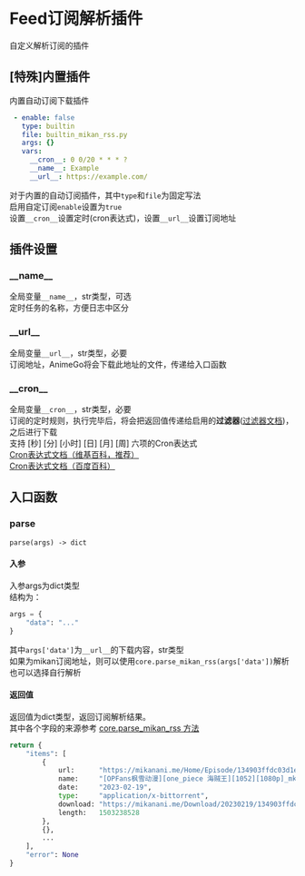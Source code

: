 # Feed订阅解析插件
自定义解析订阅的插件

## [特殊]内置插件
内置自动订阅下载插件  
```yaml
 - enable: false
   type: builtin
   file: builtin_mikan_rss.py
   args: {}
   vars:
     __cron__: 0 0/20 * * * ?
     __name__: Example
     __url__: https://example.com/
``` 
对于内置的自动订阅插件，其中`type`和`file`为固定写法  
启用自定订阅`enable`设置为`true`  
设置`__cron__`设置定时(cron表达式)，设置`__url__`设置订阅地址  

## 插件设置

### \_\_name\_\_
全局变量`__name__`，str类型，可选  
定时任务的名称，方便日志中区分

### \_\_url\_\_
全局变量`__url__`，str类型，必要  
订阅地址，AnimeGo将会下载此地址的文件，传递给入口函数  

### \_\_cron\_\_
全局变量`__cron__`，str类型，必要  
订阅的定时规则，执行完毕后，将会把返回值传递给启用的**过滤器**([过滤器文档](../filter/README.md))，之后进行下载    
支持 [秒] [分] [小时] [日] [月] [周] 六项的Cron表达式    
[Cron表达式文档（维基百科，推荐）](https://zh.wikipedia.org/wiki/Cron)  
[Cron表达式文档（百度百科）](https://baike.baidu.com/item/cron/10952601)


## 入口函数
### parse

`parse(args) -> dict`
#### 入参
入参args为dict类型  
结构为：
```python
args = {
    "data": "..."
}
```
其中`args['data']`为`__url__`的下载内容，str类型  
如果为mikan订阅地址，则可以使用`core.parse_mikan_rss(args['data'])`解析  
也可以选择自行解析  

#### 返回值
返回值为dict类型，返回订阅解析结果。  
其中各个字段的来源参考 [core.parse_mikan_rss 方法](../README.md)  
```python
return {
    "items": [
        {
            url:      "https://mikanani.me/Home/Episode/134903ffdc03d1e7b2f3440191ac0f18720a9ff0",
            name:     "[OPFans枫雪动漫][one_piece 海贼王][1052][1080p]_mkv[周日版]",
            date:     "2023-02-19",
            type:     "application/x-bittorrent",
            download: "https://mikanani.me/Download/20230219/134903ffdc03d1e7b2f3440191ac0f18720a9ff0.torrent",
            length:   1503238528
        },
        {},
        ...
    ],
    "error": None
}
```

